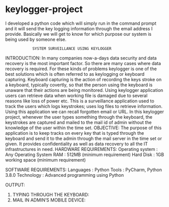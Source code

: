 # keylogger-project
I developed  a python code which will simply run in the command prompt and it will send the key logging information through the email address I provide. Basically we will get to know for which purpose our system is being used by someone else.

                SYSTEM SURVEILLANCE USING KEYLOGGER 
INTRODUCTION:
            In many companies now-a-days data security and data recovery is the most important factor. So there are many cases where data recovery is required. For these kinds of problems keylogger is one of the best solutions which is often referred to as keylogging or keyboard capturing.
Keyboard capturing is the action of recording the keys stroke on a keyboard, typically covertly, so that the person using the keyboard is unaware that their actions are being monitored. Using keylogger application users can retrieve data when working file is damaged due to several reasons like loss of power etc. 
This is a surveillance application used to track the users which logs keystrokes; uses log files to retrieve information. Using this application we can recall forgotten email or URL. In this keylogger project, whenever the user types something through the keyboard, the keystrokes are captured and mailed to the mail id of admin without the knowledge of the user within the time set. 
OBJECTIVE:
             The purpose of this application is to keep tracks on every key that is typed through the keyboard and send it to the admin through the mail server in the time set or given. It provides confidentiality as well as data recovery to all the IT infrastructures in need. 
HARDWARE REQUIREMENTS:
Operating system                 :          Any Operating System
RAM			           :         512MB (minimum requirement)
Hard Disk		           :         1GB working space (minimum requirement)

SOFTWARE REQUIREMENTS:
Languages                           :          Python
 Tools                                   :          PyCharm, Python 3.8.0
 Technology                         :         Advanced programming using Python 







  OUTPUT:
1.	TYPING THROUGH THE KEYBOARD:   
2.	MAIL IN ADMIN’S MOBILE DEVICE:





